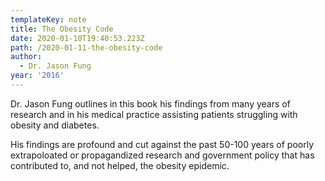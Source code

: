 ```yaml
---
templateKey: note
title: The Obesity Code
date: 2020-01-10T19:40:53.223Z
path: /2020-01-11-the-obesity-code
author:
  - Dr. Jason Fung
year: '2016'
---
```

Dr. Jason Fung outlines in this book his findings from many years of research and in his medical practice assisting patients struggling with obesity and diabetes.

His findings are profound and cut against the past 50-100 years of poorly extrapoloated or propagandized research and government policy that has contributed to, and not helped, the obesity epidemic.
